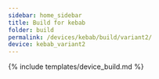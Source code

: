 ```yaml
---
sidebar: home_sidebar
title: Build for kebab
folder: build
permalink: /devices/kebab/build/variant2/
device: kebab_variant2
---
```

{% include templates/device_build.md %}
